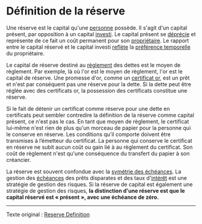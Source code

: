 Définition de la réserve
========================

Une réserve est le capital qu'une [personne](ch101-glossary.md#personne) possède. Il s'agit d'un capital présent, par opposition à un capital [investi](ch101-glossary.md#prêter). Le capital présent se [déprécie](ch011-depreciation-principle.md) et représente de ce fait un coût permanent pour son [propriétaire](ch101-glossary.md#propriétaire). Le rapport entre le capital réservé et le capital investi [reflète](ch091-saving-relation.md) la [préférence temporelle](ch085-time-preference-fallacy.md) du propriétaire.

Le capital de réserve destiné au [règlement](https://fr.wikipedia.org/wiki/%C3%89change,_compensation_et_r%C3%A8glement) des dettes est le moyen de règlement. Par exemple, là où l'or est le moyen de règlement, l'or est le capital de réserve. Une promesse d'or, comme un [certificat or](https://fr.wikipedia.org/wiki/Gold_certificate), est un prêt et n'est par conséquent pas une réserve pour la dette. Si la dette peut être réglée avec des certificats or, la possession des certificats constitue une réserve.

Si le fait de détenir un certificat comme réserve pour une dette en certificats peut sembler contredire la définition de la réserve comme capital présent, ce n'est pas le cas. En tant que moyen de règlement, le certificat lui-même n'est rien de plus qu'un morceau de papier pour la personne qui le conserve en réserve. Les conditions qu’il comporte doivent être transmises à l’émetteur du certificat. La personne qui conserve le certificat en réserve ne subit aucun coût ou gain lié à au règlement du certificat. Son coût de règlement n'est qu'une conséquence du transfert du papier à son créancier.

La réserve est souvent confondue avec la [symétrie des échéances](https://en.wikipedia.org/wiki/Asset%E2%80%93liability_mismatch). La gestion des [échéances](https://fr.wikipedia.org/wiki/%C3%89ch%C3%A9ance_(finance)) des prêts disparates et des taux d'[intérêt](ch101-glossary.md#intérêt) est une stratégie de gestion des risques. Si la réserve de capital est également une stratégie de gestion des risques, **la distinction d'une réserve est que le capital réservé est « présent », avec une échéance de zéro.**

---

Texte original : [Reserve Definition](https://github.com/libbitcoin/libbitcoin-system/wiki/Reserve-Definition)